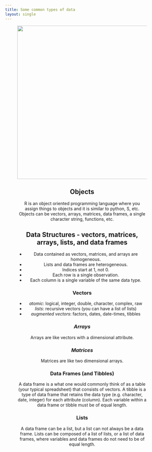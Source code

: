 ```yaml
---
title: Some common types of data
layout: single
---
```

<figure align = "center">
<img src="https://github.com/TC-piRatecat-2018/Website/tree/master/assets/images/pipe.png" width = "500">
</figure?>

## Objects
R is an object oriented programming language where you assign things to objects and it is similar to python, S, etc. Objects can be vectors, arrays, matrices, data frames, a single character string, functions, etc.

## Data Structures - vectors, matrices, arrays, lists, and data frames
* Data contained as vectors, matrices, and arrays are homogeneous.
* Lists and data frames are heterogeneous.
* Indices start at 1, not 0.
* Each row is a single observation.
* Each column is a single variable of the same data type.

### Vectors
* _atomic_: logical, integer, double, character, complex, raw
* _lists_: recursive vectors (you can have a list of lists)
* _augmented vectors_: factors, dates, date-times, tibbles

### _Arrays_
Arrays are like vectors with a dimensional attribute.

### _Matrices_
Matrices are like two dimensional arrays.

### Data Frames (and Tibbles)
A data frame is a what one would commonly think of as a table (your typical spreadsheet) that consists of vectors. A tibble is a type of data frame that retains the data type (e.g. character, date, integer) for each attribute (column). Each variable within a data frame or tibble must be of equal length.

### Lists
A data frame can be a list, but a list can not always be a data frame. Lists can be composed of a list of lists, or a list of data frames, where variables and data frames do not need to be of equal length.
